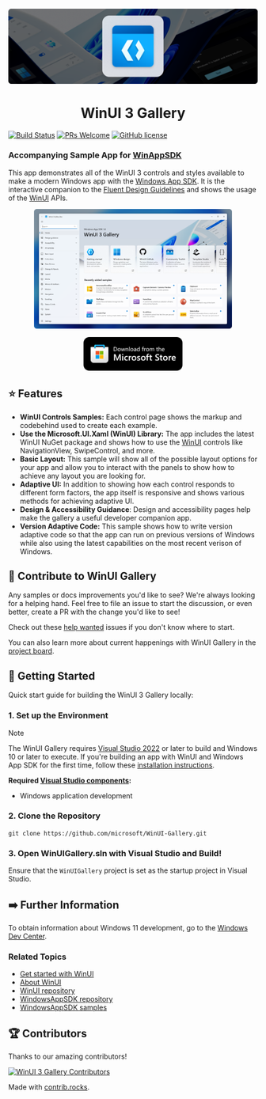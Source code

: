 ![WinUI Gallery hero image](docs/images/WinUIGalleryLanding.PNG)

<h1 align="center">
    WinUI 3 Gallery
</h1>

[![Build Status](https://dev.azure.com/ms/microsoft-ui-xaml/_apis/build/status%2Fmicrosoft.WinUI-Gallery?branchName=main)](https://dev.azure.com/ms/microsoft-ui-xaml/_build/latest?definitionId=612&branchName=main) [![PRs Welcome](https://img.shields.io/badge/PRs-welcome-brightgreen.svg?style=flat-square)](http://makeapullrequest.com) [![GitHub license](https://img.shields.io/badge/license-MIT-blue.svg?style=flat-square)](https://github.com/your/your-project/blob/master/LICENSE)

### Accompanying Sample App for [WinAppSDK](https://github.com/microsoft/WindowsAppSDK)

This app demonstrates all of the WinUI 3 controls and styles available to make a modern Windows app with the [Windows App SDK](https://github.com/microsoft/WindowsAppSDK). It is the interactive companion to the [Fluent Design Guidelines](https://docs.microsoft.com/windows/apps/design/basics/) and shows the usage of the [WinUI](https://docs.microsoft.com/windows/apps/winui/) APIs. 

<p align="center">
<img src="docs/images/winui-gallery.png" alt="WinUI 3 Gallery" width="400"/>
</p>
<p align="center">
<a href="https://apps.microsoft.com/detail/WinUI%203%20Gallery/9P3JFPWWDZRC?launch=true
	&mode=mini">
	<img alt="Store badge" src="docs/images/storeBadge.png" width="200"/>
</a>
</p>

## ⭐ Features

- **WinUI Controls Samples:** Each control page shows the markup and codebehind used to create each example.
- **Use the Microsoft.UI.Xaml (WinUI) Library:** The app includes the latest WinUI NuGet package and shows how to use the [WinUI](https://docs.microsoft.com/windows/apps/winui/) controls like NavigationView, SwipeControl, and more.
- **Basic Layout:** This sample will show all of the possible layout options for your app and allow you to interact with the panels to show how to achieve any layout you are looking for.
- **Adaptive UI:** In addition to showing how each control responds to different form factors, the app itself is responsive and shows various methods for achieving adaptive UI.
- **Design & Accessibility Guidance**: Design and accessibility pages help make the gallery a useful developer companion app. 
- **Version Adaptive Code:** This sample shows how to write version adaptive code so that the app can run on previous versions of Windows while also using the latest capabilities on the most recent verison of Windows.


## 👏 Contribute to WinUI Gallery

Any samples or docs improvements you'd like to see? We're always looking for a helping hand. Feel free to file an issue to start the discussion, or even better, create a PR with the change you'd like to see!

Check out these [help wanted](https://github.com/microsoft/WinUI-Gallery/issues?q=is%3Aopen+is%3Aissue+label%3A%22help+wanted%22) issues if you don't know where to start.

You can also learn more about current happenings with WinUI Gallery in the [project board](https://github.com/orgs/microsoft/projects/368).

## 🚀 Getting Started
Quick start guide for building the WinUI 3 Gallery locally:

### 1. Set up the Environment

> [!NOTE]
> The WinUI Gallery requires [Visual Studio 2022](https://visualstudio.microsoft.com/vs/) or later to build and Windows 10 or later to execute. If you're building an app with WinUI and Windows App SDK for the first time, follow these [installation instructions](https://learn.microsoft.com/windows/apps/get-started/start-here).

**Required [Visual Studio components](https://learn.microsoft.com/windows/apps/get-started/start-here?tabs=vs-2022-17-10#required-workloads-and-components):**
- Windows application development

### 2. Clone the Repository

```shell
git clone https://github.com/microsoft/WinUI-Gallery.git
```

### 3. Open WinUIGallery.sln with Visual Studio and Build!

Ensure that the `WinUIGallery` project is set as the startup project in Visual Studio.

## ➡️ Further Information

To obtain information about Windows 11 development, go to the [Windows Dev Center](https://developer.microsoft.com/windows).

### Related Topics


- [Get started with WinUI](https://learn.microsoft.com/windows/apps/get-started/start-here)  
- [About WinUI](https://aka.ms/windev)
- [WinUI repository](https://github.com/microsoft/microsoft-ui-xaml)
- [WindowsAppSDK repository](https://github.com/microsoft/WindowsAppSDK)
- [WindowsAppSDK samples](https://github.com/microsoft/WindowsAppSDK-Samples)

## 🏆 Contributors
Thanks to our amazing contributors!

[![WinUI 3 Gallery Contributors](https://contrib.rocks/image?repo=microsoft/WinUI-Gallery)](https://github.com/microsoft/WinUI-Gallery/graphs/contributors)

Made with [contrib.rocks](https://contrib.rocks).
